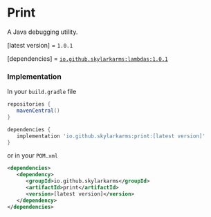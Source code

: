 # Print
A Java debugging utility.

[latest version] = `1.0.1`

[dependencies] = [`io.github.skylarkarms:lambdas:1.0.1`](https://github.com/Skylarkarms/Lambdas)


### Implementation
In your `build.gradle` file
```groovy
repositories {
   mavenCentral()
}

dependencies {
   implementation 'io.github.skylarkarms:print:[latest version]'
}
```

or in your `POM.xml`
```xml
<dependencies>
   <dependency>
      <groupId>io.github.skylarkarms</groupId>
      <artifactId>print</artifactId>
      <version>[latest version]</version>
   </dependency>
</dependencies>
```
